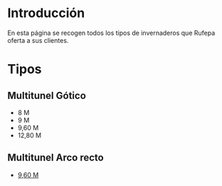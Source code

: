 <!-- TITLE: Productos -->
<!-- SUBTITLE: Tipos de invernaderos que Rufepa ofrece -->

# Introducción
En esta página se recogen todos los tipos de invernaderos que Rufepa oferta a sus clientes.

# Tipos
## Multitunel Gótico
* 8 M
* 9 M
* 9,60 M
* 12,80 M
## Multitunel Arco recto
* [9,60 M](Multitunel-Arco-Recto-9.60)
